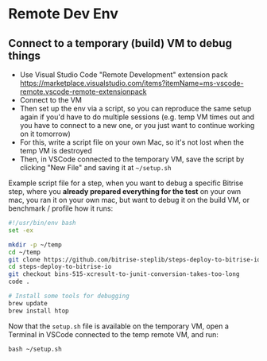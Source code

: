 # Remote Dev Env

## Connect to a temporary (build) VM to debug things

- Use Visual Studio Code "Remote Development" extension pack https://marketplace.visualstudio.com/items?itemName=ms-vscode-remote.vscode-remote-extensionpack
- Connect to the VM
- Then set up the env via a script, so you can reproduce the same setup again if you'd have to do multiple sessions (e.g. temp VM times out and you have to connect to a new one, or you just want to continue working on it tomorrow)
- For this, write a script file on your own Mac, so it's not lost when the temp VM is destroyed
- Then, in VSCode connected to the temporary VM, save the script by clicking "New File" and saving it at `~/setup.sh`

Example script file for a step, when you want to debug a specific Bitrise step, where you **already prepared everything for the test**
on your own mac, you ran it on your own mac, but want to debug it on the build VM, or benchmark / profile how it runs:

```bash
#!/usr/bin/env bash
set -ex

mkdir -p ~/temp
cd ~/temp
git clone https://github.com/bitrise-steplib/steps-deploy-to-bitrise-io.git
cd steps-deploy-to-bitrise-io
git checkout bins-515-xcresult-to-junit-conversion-takes-too-long
code .

# Install some tools for debugging
brew update 
brew install htop
```

Now that the `setup.sh` file is available on the temporary VM, open a Terminal in VSCode connected to the temp remote VM, and run:

```
bash ~/setup.sh
```


